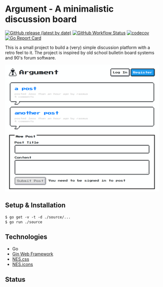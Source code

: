 # Argument - A minimalistic discussion board

[![GitHub release (latest by date)](https://img.shields.io/github/v/release/amusablelemur/argument)](https://github.com/AmusableLemur/Argument/releases)
[![GitHub Workflow Status](https://img.shields.io/github/workflow/status/amusablelemur/argument/Default)](https://github.com/AmusableLemur/Argument/actions?query=workflow%3ADefault)
[![codecov](https://codecov.io/gh/AmusableLemur/Argument/branch/master/graph/badge.svg)](https://codecov.io/gh/AmusableLemur/Argument)
[![Go Report Card](https://goreportcard.com/badge/github.com/amusablelemur/argument)](https://goreportcard.com/report/github.com/amusablelemur/argument)

This is a small project to build a (very) simple discussion platform with a retro feel to it. The project is inspired by old school bulletin board systems and 90's forum software.

![Screenshot](/assets/screenshot.png?raw=true)

## Setup & Installation

    $ go get -v -t -d ./source/...
    $ go run ./source

## Technologies

 - Go
 - [Gin Web Framework](https://github.com/gin-gonic/gin)
 - [NES.css](https://nostalgic-css.github.io/NES.css/)
 - [NES.icons](https://github.com/nostalgic-css/NES.icons)

## Status
